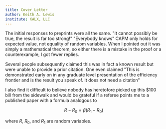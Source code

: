 ```yaml
---
title: Cover Letter
author: Keith A. Lewis
institute: KALX, LLC
---
```


The initial responses to preprints were all the same.
"It cannot possibly be true, the result is far too strong!"
"Everybody knows" CAPM only holds for expected value, not equality of random variables.
When I pointed out it was simply a mathematical theorem, so either there is
a mistake in the proof or a counterexample, I got fewer replies.

Several people subsequently claimed this was in fact a known result
but were unable to provide a prior citation. One even claimed "This is
demonstrated early on in any graduate level presentation of the efficiency
frontier and is the result you speak of. It does not need a citation"

I also find it difficult to believe nobody has heretofore picked up this
$\$100$ bill from the sidewalk and would be grateful if a referee points
me to a published paper with a formula analogous to

$$
	R - R_0 = \beta(R_1 - R_0)
$$

where $R$, $R_0$, and $R_1$ are random variables.
